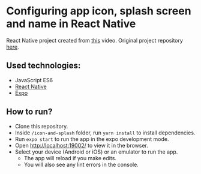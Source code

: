 # Configuring app icon, splash screen and name in React Native

React Native project created from [this](https://www.youtube.com/watch?v=iOitq0mDaLc) video. Original project repository [here](https://github.com/rocketseat-content/youtube-icon-and-splash).

## Used technologies:
- JavaScript ES6
- [React Native](https://reactnative.dev/)
- [Expo](https://expo.dev/)

## How to run?
- Clone this repository.
- Inside `/icon-and-splash` folder, run `yarn install` to install dependencies.
- Run `expo start` to run the app in the expo development mode.
- Open [http://localhost:19002/](http://localhost:19002/) to view it in the browser.
- Select your device (Android or iOS) or an emulator to run the app.
    - The app will reload if you make edits.
    - You will also see any lint errors in the console.